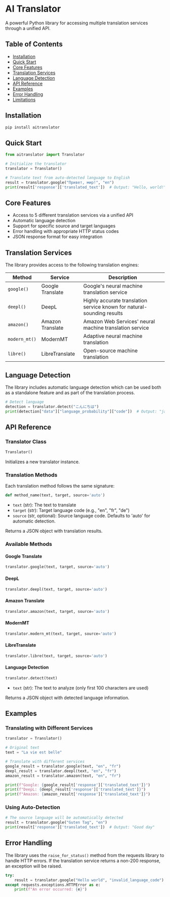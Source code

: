# AI Translator

A powerful Python library for accessing multiple translation services through a unified API.

## Table of Contents
- [Installation](#installation)
- [Quick Start](#quick-start)
- [Core Features](#core-features)
- [Translation Services](#translation-services)
- [Language Detection](#language-detection)
- [API Reference](#api-reference)
- [Examples](#examples)
- [Error Handling](#error-handling)
- [Limitations](#limitations)

## Installation

```bash
pip install aitranslator
```

## Quick Start

```python
from aitranslator import Translator

# Initialize the translator
translator = Translator()

# Translate text from auto-detected language to English
result = translator.google("Привет, мир!", "en")
print(result['response']['translated_text'])  # Output: "Hello, world!"
```

## Core Features

- Access to 5 different translation services via a unified API
- Automatic language detection
- Support for specific source and target languages
- Error handling with appropriate HTTP status codes
- JSON response format for easy integration

## Translation Services

The library provides access to the following translation engines:

| Method | Service | Description |
|--------|---------|-------------|
| `google()` | Google Translate | Google's neural machine translation service |
| `deepl()` | DeepL | Highly accurate translation service known for natural-sounding results |
| `amazon()` | Amazon Translate | Amazon Web Services' neural machine translation service |
| `modern_mt()` | ModernMT | Adaptive neural machine translation |
| `libre()` | LibreTranslate | Open-source machine translation |

## Language Detection

The library includes automatic language detection which can be used both as a standalone feature and as part of the translation process.

```python
# Detect language
detection = translator.detect("こんにちは")
print(detection["data"]["language_probability"]["code"])  # Output: "ja"
```

## API Reference

### Translator Class

```python
Translator()
```

Initializes a new translator instance.

### Translation Methods

Each translation method follows the same signature:

```python
def method_name(text, target, source='auto')
```

- `text` (str): The text to translate
- `target` (str): Target language code (e.g., "en", "fr", "de")
- `source` (str, optional): Source language code. Defaults to 'auto' for automatic detection.

Returns a JSON object with translation results.

### Available Methods

#### Google Translate

```python
translator.google(text, target, source='auto')
```

#### DeepL

```python
translator.deepl(text, target, source='auto')
```

#### Amazon Translate

```python
translator.amazon(text, target, source='auto')
```

#### ModernMT

```python
translator.modern_mt(text, target, source='auto')
```

#### LibreTranslate

```python
translator.libre(text, target, source='auto')
```

#### Language Detection

```python
translator.detect(text)
```

- `text` (str): The text to analyze (only first 100 characters are used)

Returns a JSON object with detected language information.

## Examples

### Translating with Different Services

```python
translator = Translator()

# Original text
text = "La vie est belle"

# Translate with different services
google_result = translator.google(text, "en", "fr")
deepl_result = translator.deepl(text, "en", "fr") 
amazon_result = translator.amazon(text, "en", "fr")

print(f"Google: {google_result['response']['translated_text']}")
print(f"DeepL: {deepl_result['response']['translated_text']}")
print(f"Amazon: {amazon_result['response']['translated_text']}")
```

### Using Auto-Detection

```python
# The source language will be automatically detected
result = translator.google("Guten Tag", "en")
print(result['response']['translated_text'])  # Output: "Good day"
```

## Error Handling

The library uses the `raise_for_status()` method from the requests library to handle HTTP errors. If the translation service returns a non-200 response, an exception will be raised.

```python
try:
    result = translator.google("Hello world", "invalid_language_code")
except requests.exceptions.HTTPError as e:
    print(f"An error occurred: {e}")
```
